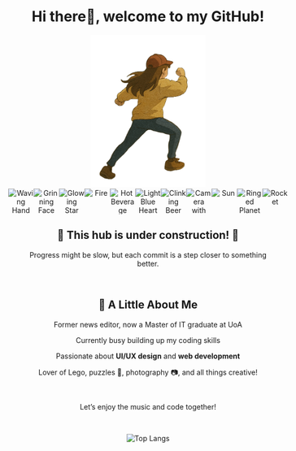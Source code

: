 <div align="center">
 
# Hi there👋, welcome to my GitHub!
<img src="https://github.com/lesley-gao/lesley-gao/blob/main/GO.png" alt="myself" height="300px">

<!-- Emojis -->
<div style="display: flex; justify-content: center; align-items: center;">
   <img src="https://raw.githubusercontent.com/Tarikul-Islam-Anik/Animated-Fluent-Emojis/master/Emojis/Hand%20gestures/Waving%20Hand.png" alt="Waving Hand" width="50" height="50" />
   <img src="https://raw.githubusercontent.com/Tarikul-Islam-Anik/Animated-Fluent-Emojis/master/Emojis/Smilies/Grinning%20Face.png" alt="Grinning Face" width="50" height="50" />
   <img src="https://raw.githubusercontent.com/Tarikul-Islam-Anik/Animated-Fluent-Emojis/master/Emojis/Travel%20and%20places/Glowing%20Star.png" alt="Glowing Star" width="50" height="50" />
   <img src="https://raw.githubusercontent.com/Tarikul-Islam-Anik/Animated-Fluent-Emojis/master/Emojis/Travel%20and%20places/Fire.png" alt="Fire" width="50" height="50" />
   <img src="https://raw.githubusercontent.com/Tarikul-Islam-Anik/Animated-Fluent-Emojis/master/Emojis/Food/Hot%20Beverage.png" alt="Hot Beverage" width="50" height="50" />
   <img src="https://raw.githubusercontent.com/Tarikul-Islam-Anik/Animated-Fluent-Emojis/master/Emojis/Smilies/Light%20Blue%20Heart.png" alt="Light Blue Heart" width="50" height="50" />
   <img src="https://raw.githubusercontent.com/Tarikul-Islam-Anik/Animated-Fluent-Emojis/master/Emojis/Food/Clinking%20Beer%20Mugs.png" alt="Clinking Beer Mugs" width="50" height="50" />
   <img src="https://raw.githubusercontent.com/Tarikul-Islam-Anik/Animated-Fluent-Emojis/master/Emojis/Objects/Camera%20with%20Flash.png" alt="Camera with Flash" width="50" height="50" />
   <img src="https://raw.githubusercontent.com/Tarikul-Islam-Anik/Animated-Fluent-Emojis/master/Emojis/Travel%20and%20places/Sun.png" alt="Sun" width="50" height="50" />  
   <img src="https://raw.githubusercontent.com/Tarikul-Islam-Anik/Animated-Fluent-Emojis/master/Emojis/Travel%20and%20places/Ringed%20Planet.png" alt="Ringed Planet" width="50" height="50" />
   <img src="https://raw.githubusercontent.com/Tarikul-Islam-Anik/Animated-Fluent-Emojis/master/Emojis/Travel%20and%20places/Rocket.png" alt="Rocket" width="50" height="50" />
</div>

## :construction: **This hub is under construction!** :construction: 

Progress might be slow, but each commit is a step closer to something better.

<br>




 <h2>🌻 A Little About Me</h2> 
 
Former news editor, now a Master of IT graduate at UoA

Currently busy building up my coding skills

Passionate about **UI/UX design** and **web development**

Lover of Lego, puzzles 🧩, photography 📷, and all things creative!
 
<br>

Let’s enjoy the music and code together!

<img src="https://media1.giphy.com/media/v1.Y2lkPTc5MGI3NjExY2VpOTg0a2wzaGp0dGdtdjAxcno2ZTdzdmg5ejkxYmN6endjNjJvaSZlcD12MV9pbnRlcm5hbF9naWZfYnlfaWQmY3Q9Zw/5tiNlHkA1WdUh3jRDW/giphy.webp" alt="" height="300px">
 
![Top Langs](https://github-readme-stats.vercel.app/api/top-langs/?username=lesley-gao&layout=compact&cache_seconds=86400)

<!-- ![Visitor Count](https://profile-counter.glitch.me/{lesley-gao}/count.svg) -->

</div>

<!--

Use later~~~ 
[![GitHub Streak](https://streak-stats.demolab.com/?user=lesley-gao&theme=shadow_blue)](https://git.io/streak-stats)

![GitHub stats](https://github-readme-stats.vercel.app/api?username=lesley-gao\&rank_icon=github&theme=shadow_blue)

**lesley-gao/lesley-gao** is a ✨ _special_ ✨ repository because its `README.md` (this file) appears on your GitHub profile.

Here are some ideas to get you started:

- 🔭 I’m currently working on ...
- 🌱 I’m currently learning ...
- 👯 I’m looking to collaborate on ...
- 🤔 I’m looking for help with ...
- 💬 Ask me about ...
- 📫 How to reach me: ...
- 😄 Pronouns: ...
- ⚡ Fun fact: ...
-->
